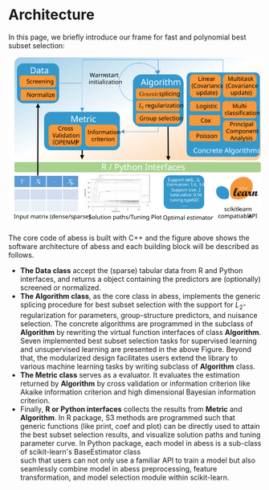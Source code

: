 # Architecture

In this page, we briefly introduce our frame for fast and polynomial best subset selection:

![](./fig/frame.svg)

The core code of abess is built with C++ and the figure above shows the software architecture of abess and each building block will be described as follows. 

- **The Data class** accept the (sparse) tabular data from R and Python interfaces, 
and returns a object containing the predictors are (optionally) screened or normalized.
- **The Algorithm class**, as the core class in abess, 
implements the generic splicing procedure for best subset selection 
with the support for $L_2$-regularization for parameters, group-structure predictors, 
and nuisance selection. 
The concrete algorithms are programmed in the subclass of **Algorithm** by 
rewriting the virtual function interfaces of class **Algorithm**. 
Seven implemented best subset selection tasks for supervised learning 
and unsupervised learning are presented in the above Figure. 
Beyond that, the modularized design facilitates users 
extend the library to various machine learning tasks by writing subclass of **Algorithm** class.
- **The Metric class** serves as a evaluator. It evaluates the estimation returned by **Algorithm** by cross validation or information criterion like Akaike information criterion and high dimensional Bayesian information criterion. 
- Finally, **R or Python interfaces** collects the results from **Metric** and **Algorithm**.
In R package, S3 methods are programmed such that generic functions (like print, coef and plot) 
can be directly used to attain the best subset selection results, and visualize solution paths and tuning parameter curve. 
In Python package, each model in abess is a sub-class of scikit-learn's BaseEstimator class  
such that users can not only use a familiar API to train a model but also seamlessly combine model in abess preprocessing, feature transformation, and model selection module within scikit-learn.

